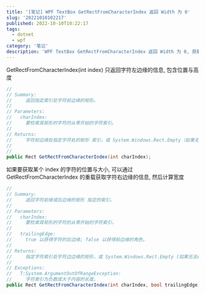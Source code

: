```yaml
---
title: '[笔记] WPF TextBox GetRectFromCharacterIndex 返回 Width 为 0'
slug: '20221010102217'
published: 2022-10-10T10:22:17
tags:
  - dotnet
  - wpf
category: '笔记'
description: 'WPF TextBox GetRectFromCharacterIndex 返回 Width 为 0, 获取指定字符的位置与宽高'
---
```


GetRectFromCharacterIndex(int index) 只返回字符左边缘的信息, 包含位置与高度


```csharp
//
// Summary:
//     返回指定索引处字符前边缘的矩形。
//
// Parameters:
//   charIndex:
//     要检索其矩形的字符的从零开始的字符索引。
//
// Returns:
//     字符前边缘处指定字符处的矩形 索引，或 System.Windows.Rect.Empty（如果无法确定边界矩形）
//     
//
public Rect GetRectFromCharacterIndex(int charIndex);
```


如果要获取某个 index 的字符的位置与大小, 可以通过 GetRectFromCharacterIndex 的重载获取字符右边缘的信息, 然后计算宽度


```csharp
//
// Summary:
//     返回字符前缘或后边缘的矩形 指定的索引。
//
// Parameters:
//   charIndex:
//     要检索其矩形的字符的从零开始的字符索引。
//
//   trailingEdge:
//     true 以获得字符的后边缘; false 以获得前边缘的角色。
//
// Returns:
//     指定字符索引处字符边边缘的矩形，或 System.Windows.Rect.Empty (如果无法确定边界矩形)
//
// Exceptions:
//   T:System.ArgumentOutOfRangeException:
//     字符索引为负数或大于内容的长度。
public Rect GetRectFromCharacterIndex(int charIndex, bool trailingEdge);
```

